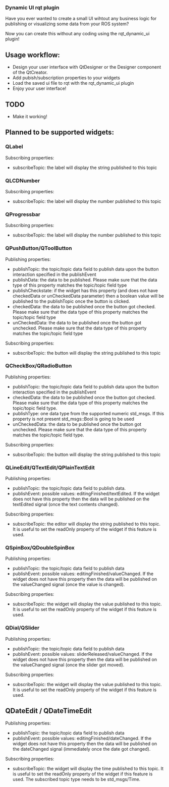 ### Dynamic UI rqt plugin

Have you ever wanted to create a small UI wihtout any business logic for publishing or visualizing some data from your ROS system?

Now you can create this without any coding using the rqt_dynamic_ui plugin!

## Usage workflow:

 - Design your user interface with QtDesigner or the Designer component of the QtCreator.
 - Add pubish/subscription properties to your widgets
 - Load the saved ui file to rqt with the rqt_dynamic_ui plugin
 - Enjoy your user interface!

## TODO 

 - Make it working!

## Planned to be supported widgets:

### QLabel

Subscribing properties:
- subscribeTopic: the label will display the string published to this topic

### QLCDNumber

Subscribing properties:
- subscribeTopic: the label will display the number published to this topic

### QProgressbar

Subscribing properties:
- subscribeTopic: the label will display the number published to this topic

### QPushButton/QToolButton

Publishing properties:
- publishTopic: the topic/topic data field to publish data upon the button interaction specified in the publishEvent
- publishData: the data to be published. Please make sure that the data type of this property matches the topic/topic field type
- publishCheckstate: if the widget has this property (and does not have checkedData or unCheckedData parameter) then a boolean value will be published to the publishTopic once the button is clicked. 
- checkedData: the data to be published once the button got checked. Please make sure that the data type of this property matches the topic/topic field type
- unCheckedData: the data to be published once the button got unchecked. Please make sure that the data type of this property matches the topic/topic field type

Subscribing properties:
- subscribeTopic: the button will display the string published to this topic

### QCheckBox/QRadioButton

Publishing properties:
- publishTopic: the topic/topic data field to publish data upon the button interaction specified in the publishEvent
- checkedData: the data to be published once the button got checked. Please make sure that the data type of this property matches the topic/topic field type.
- publishType: one data type from the supported numeric std_msgs. If this property is not present std_msgs::Bool is going to be used
- unCheckedData: the data to be published once the button got unchecked. Please make sure that the data type of this property matches the topic/topic field type.

Subscribing properties:
- subscribeTopic: the button will display the string published to this topic

### QLineEdit/QTextEdit/QPlainTextEdit

Publishing properties:
- publishTopic: the topic/topic data field to publish data.
- publishEvent: possible values: editingFinished/textEdited. If the widget does not have this property then the data will be published on the textEdited signal (once the text contents changed).

Subscribing properties:
- subscribeTopic: the editor will display the string published to this topic. It is useful to set the readOnly property of the widget if this feature is used.

### QSpinBox/QDoubleSpinBox

Publishing properties:
- publishTopic: the topic/topic data field to publish data
- publishEvent: possible values: editingFinished/valueChanged. If the widget does not have this property then the data will be published on the valueChanged signal (once the value is changed).

Subscribing properties:
- subscribeTopic: the widget will display the value published to this topic. It is useful to set the readOnly property of the widget if this feature is used.

### QDial/QSlider

Publishing properties:
- publishTopic: the topic/topic data field to publish data
- publishEvent: possible values: sliderReleased/valueChanged. If the widget does not have this property then the data will be published on the valueChanged signal (once the slider got moved).

Subscribing properties:
- subscribeTopic: the widget will display the value published to this topic. It is useful to set the readOnly property of the widget if this feature is used.

## QDateEdit / QDateTimeEdit

Publishing properties:
- publishTopic: the topic/topic data field to publish data
- publishEvent: possible values: editingFinished/dateChanged. If the widget does not have this property then the data will be published on the dateChanged signal (immediately once the date got changed).

Subscribing properties:
- subscribeTopic: the widget will display the time published to this topic. It is useful to set the readOnly property of the widget if this feature is used. The subscribed topic type needs to be std_msgs/Time.


###
